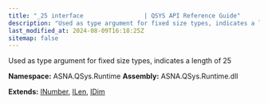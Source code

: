 ```yaml
---
title: "_25 interface                 | QSYS API Reference Guide"
description: "Used as type argument for fixed size types, indicates a length of 25  "
last_modified_at: 2024-08-09T16:18:25Z
sitemap: false
---
```


Used as type argument for fixed size types, indicates a length of 25 

**Namespace:** ASNA.QSys.Runtime
**Assembly:** ASNA.QSys.Runtime.dll

**Extends:** [INumber](/reference/runtime/qsys-runtime/i-number.html), [ILen](/reference/runtime/qsys-runtime/i-len.html), [IDim](/reference/runtime/qsys-runtime/i-dim.html)
<br>
<br>
